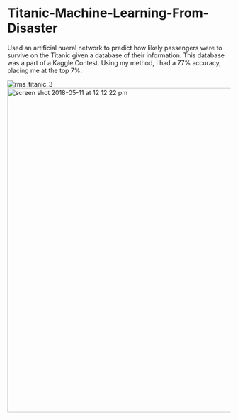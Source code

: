 # Titanic-Machine-Learning-From-Disaster

Used an artificial nueral network to predict how likely passengers were to survive on the Titanic given a database of their information.  This database was a part of a Kaggle Contest.  Using my method, I had a 77% accuracy, placing me at the top 7%.

![rms_titanic_3](https://user-images.githubusercontent.com/19231111/40026495-8f25d19e-57a3-11e8-9640-cb14cb3dbddc.jpg)
<img width="732" alt="screen shot 2018-05-11 at 12 12 22 pm" src="https://user-images.githubusercontent.com/19231111/40026548-c4f04034-57a3-11e8-9c41-eeebce93b6e1.png">
